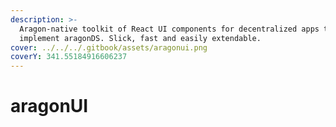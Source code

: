 ```yaml
---
description: >-
  Aragon-native toolkit of React UI components for decentralized apps that
  implement aragonDS. Slick, fast and easily extendable.
cover: ../../../.gitbook/assets/aragonui.png
coverY: 341.55184916606237
---
```


# aragonUI

